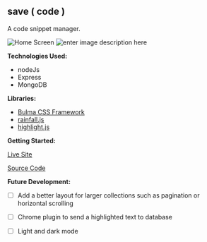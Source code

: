 
## save ( code )

A code snippet manager.

![Home Screen](https://i.imgur.com/0x9Gn83.png)
![enter image description here](https://i.imgur.com/x9vXj9u.png)

**Technologies Used:**
 - nodeJs
 - Express
 - MongoDB

**Libraries:**
 - [Bulma CSS Framework](https://bulma.io/)
 - [rainfall.js](http://raphamorim.io/waterfall.js/)
 - [highlight.js](https://highlightjs.org/)

**Getting Started:**

[Live Site](https://code-save.herokuapp.com/)

[Source Code](https://github.com/nickmackenzie/code-save)

**Future Development:**

 - [ ] Add a better layout for larger collections such as pagination or horizontal scrolling
 

 - [ ] Chrome plugin to send a highlighted text to database
 

 - [ ] Light and dark mode
